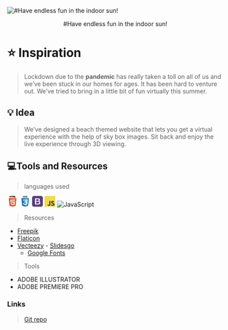![ #Have endless fun in the indoor sun!](https://i.ibb.co/MBqQPKR/logo.jpg)
  <center>  #Have endless fun in the indoor sun! </center>


 # ⭐ Inspiration

> Lockdown due to the **pandemic** has really taken a toll on all of us and we’ve been stuck in our homes for ages. It has been hard to venture out. We’ve tried to bring in a little bit of fun virtually this summer.
## 💡 Idea

> We’ve designed a beach themed website that lets you get a virtual experience with the help of sky box images. Sit back and enjoy the live experience through 3D viewing.
## 💻Tools and Resources
   > languages used
 <img  alt="HTML5" width="25px" src="https://raw.githubusercontent.com/github/explore/80688e429a7d4ef2fca1e82350fe8e3517d3494d/topics/html/html.png">   
<img  alt="CSS3" width="25px" src="https://raw.githubusercontent.com/github/explore/80688e429a7d4ef2fca1e82350fe8e3517d3494d/topics/css/css.png">
<img  alt="Bootstrap" width=25px" src="https://raw.githubusercontent.com/github/explore/80688e429a7d4ef2fca1e82350fe8e3517d3494d/topics/bootstrap/bootstrap.png">
<img  alt="JavaScript" width="25px" src="https://raw.githubusercontent.com/github/explore/80688e429a7d4ef2fca1e82350fe8e3517d3494d/topics/javascript/javascript.png">
<img  alt="JavaScript" width="25px" src="https://img.stackshare.io/service/5883/preview.png">

>Resources
-  [Freepik](Freepik.com)
 -   [ Flaticon](Flaticon.com)
   -  [Vecteezy](Vecteezy.com)
     - [ Slidesgo](Slidesgo.com)
      - [Google Fonts](https://fonts.google.com/)


> Tools
- ADOBE ILLUSTRATOR
- ADOBE PREMIERE PRO

### Links

   > [Git repo](https://github.com/MLH-SURFS-UP-HACK/Sand_Castle_An_Error404_Product)
